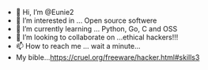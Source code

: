 - 👋 Hi, I’m @Eunie2
- 👀 I’m interested in ... Open source softwere
- 🌱 I’m currently learning ... Python, Go, C and OSS
- 💞️ I’m looking to collaborate on ...ethical hackers!!!
- 📫 How to reach me ... wait a minute...
- My bible...https://cruel.org/freeware/hacker.html#skills3

<!---
Eunie2/Eunie2 is a ✨ special ✨ repository because its `README.md` (this file) appears on your GitHub profile.
You can click the Preview link to take a look at your changes.
--->
